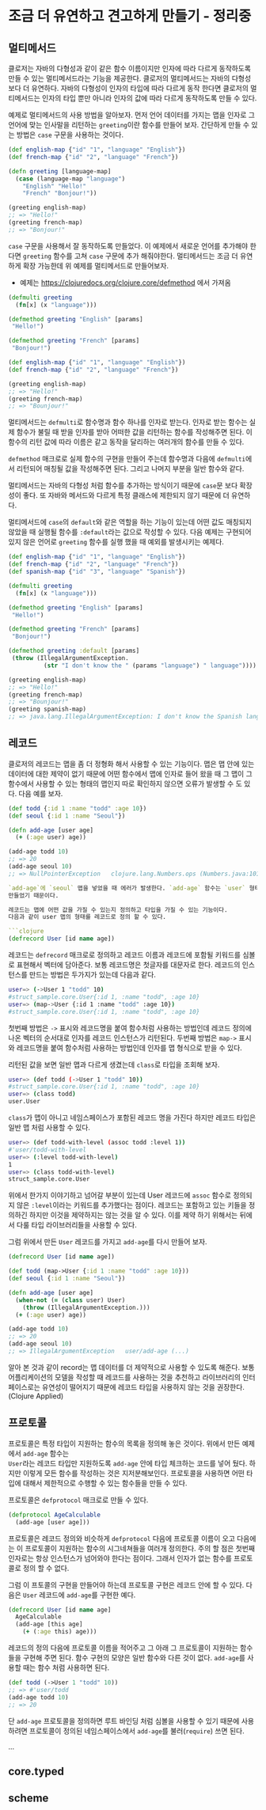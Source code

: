# 조금 더 유연하고 견고하게 만들기 - 정리중

## 멀티메서드

클로저는 자바의 다형성과 같이 같은 함수 이름이지만 인자에 따라 다르게 동작하도록 만들 수 있는 멀티메서드라는
기능을 제공한다. 클로저의 멀티메서드는 자바의 다형성 보다 더 유연하다. 자바의 다형성이 인자의 타입에 따라 다르게
동작 한다면 클로저의 멀티메서드는 인자의 타입 뿐만 아니라 인자의 값에 따라 다르게 동작하도록 만들 수 있다.

예제로 멀티메서드의 사용 방법을 알아보자. 먼저 언어 데이터를 가지는 맵을 인자로 그 언어에 맞는 인사말을 리턴하는
`greeting`이란 함수를 만들어 보자. 간단하게 만들 수 있는 방법은 `case` 구문을 사용하는 것이다.

```clojure
(def english-map {"id" "1", "language" "English"})
(def french-map {"id" "2", "language" "French"})

(defn greeting [language-map]
  (case (language-map "language")
    "English" "Hello!"
    "French" "Bonjour!"))

(greeting english-map)
;; => "Hello!"
(greeting french-map)
;; => "Bonjour!"
```

`case` 구문을 사용해서 잘 동작하도록 만들었다. 이 예제에서 새로운 언어를 추가해야 한다면 `greeting` 함수를 고쳐
`case` 구문에 추가 해줘야한다. 멀티메서드는 조금 더 유연하게 확장 가능한데 위 예제를 멀티메서드로 만들어보자.

* 예제는 https://clojuredocs.org/clojure.core/defmethod 에서 가져옴
```clojure
(defmulti greeting
  (fn[x] (x "language")))

(defmethod greeting "English" [params]
 "Hello!")

(defmethod greeting "French" [params]
 "Bonjour!")

(def english-map {"id" "1", "language" "English"})
(def french-map {"id" "2", "language" "French"})

(greeting english-map)
;; => "Hello!"
(greeting french-map)
;; => "Bounjour!"
```

멀티메서드는 `defmulti`로 함수명과 함수 하나를 인자로 받는다. 인자로 받는 함수는 실제 함수가 불릴 때
받을 인자를 받아 어떠한 값을 리턴하는 함수를 작성해주면 된다. 이 함수의 리턴 값에 따라 이름은 같고 동작을 달리하는
여러개의 함수를 만들 수 있다.

`defmethod` 매크로로 실제 함수의 구현을 만들어 주는데 함수명과 다음에 `defmulti`에서 리턴되어 매칭될
값을 작성해주면 된다. 그리고 나머지 부분을 일반 함수와 같다.

멀티메서드는 자바의 다형성 처럼 함수를 추가하는 방식이기 때문에 `case`문 보다 확장성이 좋다.
또 자바와 메서드와 다르게 특정 클래스에 제한되지 않기 때문에 더 유연하다.

멀티메서드에 `case`의 `default`와 같은 역할을 하는 기능이 있는데 어떤 값도 매칭되지 않았을 때 실행될
함수를 `:default`라는 값으로 작성할 수 있다. 다음 예제는 구현되어 있지 않은 언어로 `greeting` 함수를
실행 했을 때 예외를 발생시키는 예제다.

```clojure
(def english-map {"id" "1", "language" "English"})
(def french-map {"id" "2", "language" "French"})
(def spanish-map {"id" "3", "language" "Spanish"})

(defmulti greeting
  (fn[x] (x "language")))

(defmethod greeting "English" [params]
 "Hello!")

(defmethod greeting "French" [params]
 "Bonjour!")

(defmethod greeting :default [params]
 (throw (IllegalArgumentException.
          (str "I don't know the " (params "language") " language"))))

(greeting english-map)
;; => "Hello!"
(greeting french-map)
;; => "Bounjour!"
(greeting spanish-map)
;; => java.lang.IllegalArgumentException: I don't know the Spanish language
```

## 레코드

클로저의 레코드는 맵을 좀 더 정형화 해서 사용할 수 있는 기능이다. 맵은 맵 안에 있는 데이터에 대한 제약이 없기 때문에
어떤 함수에서 맵에 인자로 들어 왔을 때 그 맵이 그 함수에서 사용할 수 있는 형태의 맵인지 따로 확인하지 않으면
오류가 발생할 수 도 있다. 다음 예를 보자.

```clojure
(def todd {:id 1 :name "todd" :age 10})
(def seoul {:id 1 :name "Seoul"})

(defn add-age [user age]
  (+ (:age user) age))

(add-age todd 10)
;; => 20
(add-age seoul 10)
;; => NullPointerException   clojure.lang.Numbers.ops (Numbers.java:1013)

`add-age`에 `seoul` 맵을 넣었을 때 에러가 발생한다. `add-age` 함수는 `user` 형태의 맵을 처리하도록
만들었기 때문이다.

레코드는 맵에 어떤 값을 가질 수 있는지 정의하고 타입을 가질 수 있는 기능이다.
다음과 같이 user 맵의 형태를 레코드로 정의 할 수 있다.

```clojure
(defrecord User [id name age])
```

레코드는 `defrecord` 매크로로 정의하고 레코드 이름과 레코드에 포함될 키워드를 심볼로 표현해서 벡터에 담아준다.
보통 레코드명은 첫글자를 대문자로 한다.
레코드의 인스턴스를 만드는 방법은 두가지가 있는데 다음과 같다.

```bash
user=> (->User 1 "todd" 10)
#struct_sample.core.User{:id 1, :name "todd", :age 10}
user=> (map->User {:id 1 :name "todd" :age 10})
#struct_sample.core.User{:id 1, :name "todd", :age 10}
```

첫번째 방법은 `->` 표시와 레코드명을 붙여 함수처럼 사용하는 방법인데 레코드 정의에 나온 벡터의 순서대로 인자를
레코드 인스턴스가 리턴된다.
두번째 방법은 `map->` 표시와 레코드명을 붙여 함수처럼 사용하는 방법인데 인자를 맵 형식으로 받을 수 있다.

리턴된 값을 보면 일반 맵과 다르게 생겼는데 `class`로 타입을 조회해 보자.

```bash
user=> (def todd (->User 1 "todd" 10))
#struct_sample.core.User{:id 1, :name "todd", :age 10}
user=> (class todd)
user.User
```

`class`가 맵이 아니고 네임스페이스가 포함된 레코드 명을 가진다 하지만 레코드 타입은 일반 맵 처럼 사용할 수 있다.

```bash
user=> (def todd-with-level (assoc todd :level 1))
#'user/todd-with-level
user=> (:level todd-with-level)
1
user=> (class todd-with-level)
struct_sample.core.User
```

위에서 한가지 이야기하고 넘어갈 부분이 있는데 User 레코드에 `assoc` 함수로 정의되지 않은 `:level`이라는
키워드를 추가했다는 점이다. 레코드는 포함하고 있는 키들을 정의하긴 하지만 이것을 제약하지는 않는 것을 알 수 있다.
이를 제약 하기 위해서는 뒤에서 다룰 타입 라이브러리들을 사용할 수 있다.

그럼 위에서 만든 `User` 레코드를 가지고 `add-age`를 다시 만들어 보자.

```clojure
(defrecord User [id name age])

(def todd (map->User {:id 1 :name "todd" :age 10}))
(def seoul {:id 1 :name "Seoul"})

(defn add-age [user age]
  (when-not (= (class user) User)
    (throw (IllegalArgumentException.)))
  (+ (:age user) age))

(add-age todd 10)
;; => 20
(add-age seoul 10)
;; => IllegalArgumentException   user/add-age (...)
```

알아 본 것과 같이 record는 맵 데이터를 더 제약적으로 사용할 수 있도록 해준다. 보통 어플리케이션의 모델을 작성할 때
레코드를 사용하는 것을 추천하고 라이브러리의 인터페이스로는 유연성이 떨어지기 때문에 레코드 타입을 사용하지 않는 것을
권장한다. (Clojure Applied)

## 프로토콜

프로토콜은 특정 타입이 지원하는 함수의 목록을 정의해 놓은 것이다. 위에서 만든 예제에서 `add-age` 함수는  
`User`라는 레코드 타입만 지원하도록 `add-age` 안에 타입 체크하는 코드를 넣어 뒀다. 하지만 이렇게 모든 함수를
작성하는 것은 지저분해보인다. 프로토콜을 사용하면 어떤 타입에 대해서 제한적으로 수행할 수 있는 함수들을 만들 수 있다.

프로토콜은 `defprotocol` 매크로로 만들 수 있다.

```clojure
(defprotocol AgeCalculable
  (add-age [user age]))
```

프로토콜은 레코드 정의와 비슷하게 `defprotocol` 다음에 프로토콜 이름이 오고 다음에는 이 프로토콜이 지원하는 함수의
시그네쳐들을 여러개 정의한다. 주의 할 점은 첫번째 인자로는 항상 인스턴스가 넘어와야 한다는 점이다. 그래서 인자가 없는 함수를
프로토콜로 정의 할 수 없다.

그럼 이 프토콜의 구현을 만들어야 하는데 프로토콜 구현은 레코드 안에 할 수 있다. 다음은 `User` 레코드에 `add-age`를
구현한 예다.

```clojure
(defrecord User [id name age]
  AgeCalculable
  (add-age [this age]
    (+ (:age this) age)))
```

레코드의 정의 다음에 프로토콜 이름을 적어주고 그 아래 그 프로토콜이 지원하는 함수들을 구현해 주면 된다.
함수 구현의 모양은 일반 함수와 다른 것이 없다. `add-age`를 사용할 때는 함수 처럼 사용하면 된다.

```clojure
(def todd (->User 1 "todd" 10))
;; => #'user/todd
(add-age todd 10)
;; => 20
```

단 `add-age` 프로토콜을 정의하면 루트 바인딩 처럼 심볼을 사용할 수 있기 때문에 사용하려면 프로토콜이 정의된
네임스페이스에서 `add-age`를 불러(`require`) 쓰면 된다.

... 

## core.typed

## scheme

